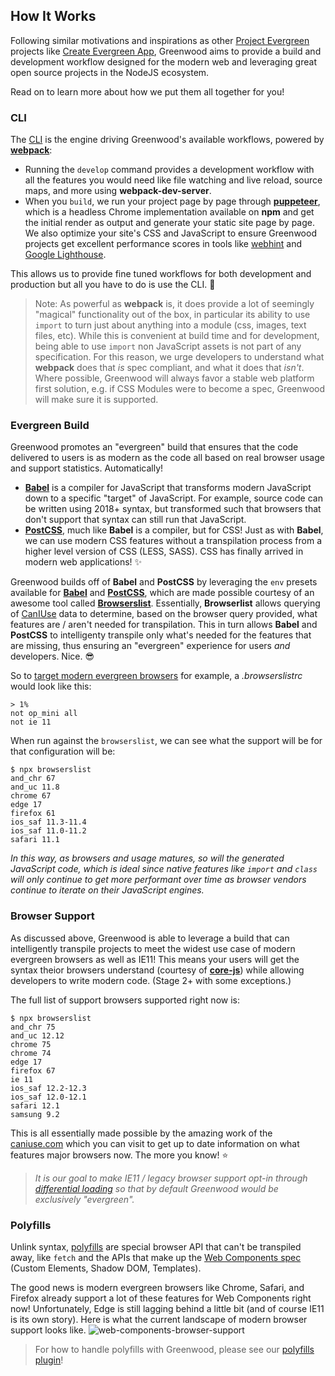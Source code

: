 ## How It Works
Following similar motivations and inspirations as other [Project Evergreen](https://github.com/ProjectEvergreen/) projects like [Create Evergreen App](https://github.com/ProjectEvergreen/create-evergreen-app), Greenwood aims to provide a build and development workflow designed for the modern web and leveraging great open source projects in the NodeJS ecosystem.  

Read on to learn more about how we put them all together for you!

### CLI
The [CLI](/docs/) is the engine driving Greenwood's available workflows, powered by [**webpack**](https://webpack.js.org/):
- Running the `develop` command provides a development workflow with all the features you would need like file watching and live reload, source maps, and more using **webpack-dev-server**.
- When you `build`, we run your project page by page through [**puppeteer**](https://github.com/GoogleChrome/puppeteer), which is a headless Chrome implementation available on **npm** and get the initial render as output and generate your static site page by page.  We also optimize your site's CSS and JavaScript to ensure Greenwood projects get excellent performance scores in tools like [webhint](https://webhint.io/) and [Google Lighthouse](https://developers.google.com/web/tools/lighthouse/).

This allows us to provide fine tuned workflows for both development and production but all you have to do is use the CLI.  💯

> Note: As powerful as **webpack** is, it does provide a lot of seemingly "magical" functionality out of the box, in particular its ability to use `import` to turn just about anything into a module (css, images, text files, etc).  While this is convenient at build time and for development, being able to use `import` non JavaScript assets is not part of any specification.  For this reason, we urge developers to understand what **webpack** does that _is_ spec compliant, and what it does that _isn't_.  Where possible, Greenwood will always favor a stable web platform first solution, e.g. if CSS Modules were to become a spec, Greenwood will make sure it is supported.

### Evergreen Build
Greenwood promotes an "evergreen" build that ensures that the code delivered to users is as modern as the code all based on real browser usage and support statistics.  Automatically!

- [**Babel**](https://babeljs.io/) is a compiler for JavaScript that transforms modern JavaScript down to a specific "target" of JavaScript.  For example, source code can be written using 2018+ syntax, but transformed such that browsers that don't support that syntax can still run that JavaScript.
- [**PostCSS**](https://postcss.org/), much like **Babel** is a compiler, but for CSS!  Just as with **Babel**, we can use modern CSS features without a transpilation process from a higher level version of CSS (LESS, SASS).  CSS has finally arrived in modern web applications! ✨

Greenwood builds off of **Babel** and **PostCSS** by leveraging the `env` presets available for [**Babel**](https://babeljs.io/docs/en/babel-preset-env) and [**PostCSS**](https://preset-env.cssdb.org/), which are made possible courtesy of an awesome tool called [**Browserslist**](https://github.com/browserslist/browserslist).  Essentially, **Browserlist** allows querying of [CanIUse](https://caniuse.com/) data to determine, based on the browser query provided, what features are / aren't needed for transpilation.  This in turn allows **Babel** and **PostCSS** to intelligenty transpile only what's needed for the features that are missing, thus ensuring an "evergreen" experience for users _and_ developers.  Nice. 😎

So to [target modern evergreen browsers](https://github.com/babel/babel/issues/7789) for example, a _.browserslistrc_ would look like this:
```render shell
> 1%
not op_mini all
not ie 11
```

When run against the `browserslist`, we can see what the support will be for that configuration will be:
```render shell
$ npx browserslist
and_chr 67
and_uc 11.8
chrome 67
edge 17
firefox 61
ios_saf 11.3-11.4
ios_saf 11.0-11.2
safari 11.1
```

_In this way, as browsers and usage matures, so will the generated JavaScript code, which is ideal since native features like `import` and `class` will only continue to get more performant over time as browser vendors continue to iterate on their JavaScript engines._


### Browser Support
As discussed above, Greenwood is able to leverage a build that can intelligently transpile projects to meet the widest use case of modern evergreen browsers as well as IE11!  This means your users will get the syntax theior browsers understand (courtesy of [**core-js**](https://babeljs.io/docs/en/babel-preset-env#corejs)) while allowing developers to write modern code.  (Stage 2+ with some exceptions.)

The full list of support browsers supported right now is:
```render shell
$ npx browserslist
and_chr 75
and_uc 12.12
chrome 75
chrome 74
edge 17
firefox 67
ie 11
ios_saf 12.2-12.3
ios_saf 12.0-12.1
safari 12.1
samsung 9.2
```

This is all essentially made possible by the amazing work of the [caniuse.com](https://caniuse.com/) which you can visit to get up to date information on what features major browsers now.  The more you know! ⭐

> _It is our goal to make IE11 / legacy browser support opt-in through [differential loading](https://github.com/ProjectEvergreen/greenwood/issues/9) so that by default Greenwood would be exclusively "evergreen"._

### Polyfills
Unlink syntax, [polyfills](https://developer.mozilla.org/en-US/docs/Glossary/Polyfill) are special browser API that can't be transpiled away, like `fetch` and the APIs that make up the [Web Components spec](https://www.webcomponents.org/introduction) (Custom Elements, Shadow DOM, Templates).

The good news is modern evergreen browsers like Chrome, Safari, and Firefox already support a lot of these features for Web Components right now!  Unfortunately, Edge is still lagging behind a little bit (and of course IE11 is its own story).  Here is what the current landscape of modern browser support looks like.
![web-components-browser-support](/assets/web-components-browser-support.png)

> For how to handle polyfills with Greenwood, please see our [polyfills plugin](https://github.com/ProjectEvergreen/greenwood/tree/master/packages/plugin-polyfills)!